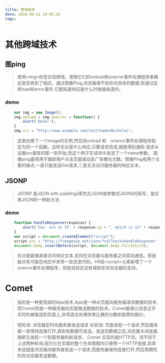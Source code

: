 ```yaml
---
title: 跨域技术
date: 2018-06-21 14:45:29
tags:
---
```


# 其他跨域技术

## 图ping
> 使用\<img\>标签实现跨域，使用它们的onload和onerror事件处理程序来确定是否收到了相应，通过图像Ping,浏览器得不到任何具体的数据,但通过监听load和error事件,它能知道响应是什么时候接收道的。

### demo
```js
    var img = new Image();
    img.onload = img.onerror = function() {
        alert('Done!');
    }
    img.src = "http://www.example.com/test?name=Nicholas";
```

> 这里创建了一个Image的实例,然后将onload 和　onerror事件处理程序指定为同一个函数。这样无论是什么响应,只要请求完成,就能得到通知.请求从设置src属性的那一刻开始,而这个例子在请求中发送了一个name参数。
> 图像ping最常用于跟踪用户点击页面或动态广告曝光次数。图像Ping有两个主要的缺点,一是只能发送Get请求,二是无法访问服务器的响应文本。

## JSONP
> JSONP 是JSON with padding(填充式JSON或参数式JSON)的简写，是应用JSON的一种新方法

### demo
```js 
    function handleResponse(response) {
        alert('You` are at IP' + response.ip + ", which is in" + response.city + ", " + response.response.regin_name);        
    }
    var script = document.createElement("script");
    script.src = "http://freegeoip.net/json/?callback=handleResponse"
    document.body.insertBefore(script, document.body.firstChild);
```
> 优点是能够直接访问响应文本,支持在浏览器与服务器之间双向通信。但是缺点有可能在响应中夹带一些恶意代码。H5给\<script\>元素新增了一个onerror事件处理程序，但是目前还没有得到任何浏览器的支持。

# Comet
> 指的是一种更高级的Ajax技术,Ajax是一种从页面向服务器请求数据的技术,而Comet则是一种服务器向页面推送数据的技术。Comet能够让信息近乎实时的被推送到页面上,非常适合处理体育比赛的分数和股票的报价。

>短轮询: 浏览器定时向服务器发送请求
>长轮询: 页面发起一个请求,然后服务器一直保持连接打开,直到有数据可发送。发送完数据之后,浏览器关闭连接,随即又发起一个到服务器的新请求。
>Comet 实现的是HTTP流。流不同于上述两种轮询,因为它在页面的整个生命周期内只使用一个HTTP连接.具体来说就是浏览器向服务器发送一个请求,而服务器保持连接打开,然后周期性的向浏览器发送数据。